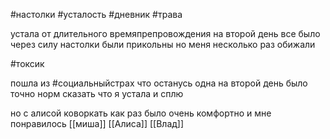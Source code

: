 #настолки #усталость #дневник #трава 

устала  от длительного времяпрепровождения
на второй день все было через силу
настолки были прикольны но меня несколько раз обижали

#токсик

пошла из #социальныйстрах что останусь одна
на второй день было точно норм сказать что я устала и сплю

но с алисой коворкать как раз было очень комфортно и мне понравилось
[[миша]]
[[Алиса]]
[[Влад]]